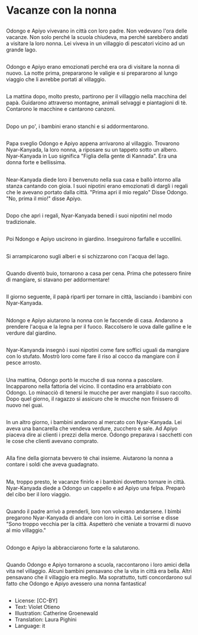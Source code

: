 # Vacanze con la nonna

##
Odongo e Apiyo vivevano in città con loro padre. Non vedevano l'ora delle vacanze. Non solo perché la scuola chiudeva, ma perché sarebbero andati a visitare la loro nonna. Lei viveva in un villaggio di pescatori vicino ad un grande lago.

##
Odongo e Apiyo erano emozionati perché era ora di visitare la nonna di nuovo. La notte prima, prepararono le valigie e si prepararono al lungo viaggio che li avrebbe portati al villaggio.

##
La mattina dopo, molto presto, partirono per il villaggio nella macchina del papà. Guidarono attraverso montagne, animali selvaggi e piantagioni di tè. Contarono le macchine e cantarono canzoni.

##
Dopo un po', i bambini erano stanchi e si addormentarono.

##
Papa sveglio Odongo e Apiyo appena arrivarono al villaggio. Trovarono Nyar-Kanyada, la loro nonna, a riposare su un tappeto sotto un albero. Nyar-Kanyada in Luo significa "Figlia della gente di Kannada". Era una donna forte e bellissima.

##
Near-Kanyada diede loro il benvenuto nella sua casa e ballò intorno alla stanza cantando con gioia. I suoi nipotini erano emozionati di dargli i regali che le avevano portato dalla città. "Prima apri il mio regalo" Disse Odongo. "No, prima il mio!" disse Apiyo.

##
Dopo che aprì i regali, Nyar-Kanyada benedì i suoi nipotini nel modo tradizionale.

##
Poi Ndongo e Apiyo uscirono in giardino. Inseguirono farfalle e uccellini.

##
Si arrampicarono sugli alberi e si schizzarono con l'acqua del lago.

##
Quando diventò buio, tornarono a casa per cena. Prima che potessero finire di mangiare, si stavano per addormentare!

##
Il giorno seguente, il papà ripartì per tornare in città, lasciando i bambini con Nyar-Kanyada.

##
Ndongo e Apiyo aiutarono la nonna con le faccende di casa. Andarono a prendere l'acqua e la legna per il fuoco. Raccolsero le uova dalle galline e le verdure dal giardino.

##
Nyar-Kanyanda insegnò i suoi nipotini come fare soffici uguali da mangiare con lo stufato. Mostrò loro come fare il riso al cocco da mangiare con il pesce arrosto.

##
Una mattina, Odongo portò le mucche di sua nonna a pascolare. Incapparono nella fattoria del vicino. Il contadino era arrabbiato con Odongo. Lo minacciò di tenersi le mucche per aver mangiato il suo raccolto. Dopo quel giorno, il ragazzo si assicuro che le mucche non finissero di nuovo nei guai.

##
In un altro giorno, i bambini andarono al mercato con Nyar-Kanyada. Lei aveva una bancarella che vendeva verdure, zucchero e sale. Ad Apiyo piaceva dire ai clienti i prezzi della merce. Odongo preparava i sacchetti con le cose che clienti avevano comprato.

##
Alla fine della giornata bevvero tè chai insieme. Aiutarono la nonna a contare i soldi che aveva guadagnato.

##
Ma, troppo presto, le vacanze finirlo e i bambini dovettero tornare in città. Nyar-Kanyada diede a Odongo un cappello e ad Apiyo una felpa. Preparò del cibo ber il loro viaggio.

##
Quando il padre arrivò a prenderli, loro non volevano andarsene. I bimbi pregarono Nyar-Kanyada di andare con loro in città. Lei sorrise e disse "Sono troppo vecchia per la città. Aspetterò che veniate a trovarmi di nuovo al mio villaggio."

##
Odongo e Apiyo la abbracciarono forte e la salutarono.

##
Quando Odongo e Apiyo tornarono a scuola, raccontarono i loro amici della vita nel villaggio. Alcuni bambini pensavano che la vita in città era bella. Altri pensavano che il villaggio era meglio. Ma soprattutto, tutti concordarono sul fatto che Odongo e Apiyo avessero una nonna fantastica!

##
* License: [CC-BY]
* Text: Violet Otieno
* Illustration: Catherine Groenewald
* Translation: Laura Pighini
* Language: it
